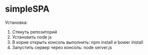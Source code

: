 simpleSPA
=========

Установка:
1. Стянуть репозиторий
2. Установить node js
3. В корне открыть консоль выполнить: npm install и bower install
4. Запустить сервер через консоль: node server.js
